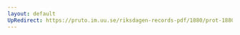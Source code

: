 ```yaml
---
layout: default
UpRedirect: https://pruto.im.uu.se/riksdagen-records-pdf/1880/prot-1880--fk--031/prot-1880--fk--031_018.pdf
---
```

